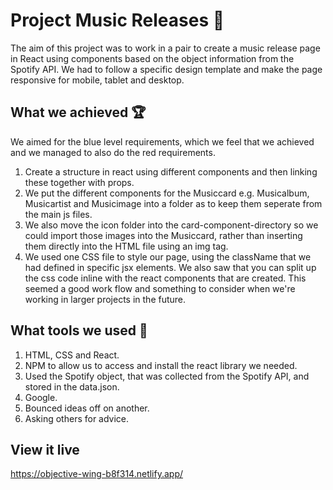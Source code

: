 # Project Music Releases 🎵
The aim of this project was to work in a pair to create a music release page in React using components based on the object information from the Spotify API. 
We had to follow a specific design template and make the page responsive for mobile, tablet and desktop. 

## What we achieved 🏆
We aimed for the blue level requirements, which we feel that we achieved and we managed to also do the red requirements.
1. Create a structure in react using different components and then linking these together with props.
2. We put the different components for the Musiccard e.g. Musicalbum, Musicartist and Musicimage into a folder as to keep them seperate from the main js files.
3. We also move the icon folder into the card-component-directory so we could import those images into the Musiccard, rather than inserting them directly into the HTML file using an img tag.
4. We used one CSS file to style our page, using the className that we had defined in specific jsx elements. We also saw that you can split up the css code inline with the react components that are created. This seemed a good work flow and something to consider when we're working in larger projects in the future. 

## What tools we used 🧰
1. HTML, CSS and React.
2. NPM to allow us to access and install the react library we needed.
3. Used the Spotify object, that was collected from the Spotify API, and stored in the data.json.
4. Google.
5. Bounced ideas off on another.
6. Asking others for advice.

## View it live
https://objective-wing-b8f314.netlify.app/
